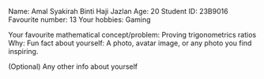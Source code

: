 Name: Amal Syakirah Binti Haji Jazlan
Age: 20
Student ID: 23B9016
Favourite number: 13
Your hobbies: Gaming

Your favourite mathematical concept/problem: Proving trigonometrics ratios
Why: 
Fun fact about yourself: 
A photo, avatar image, or any photo you find inspiring.

(Optional) Any other info about yourself

